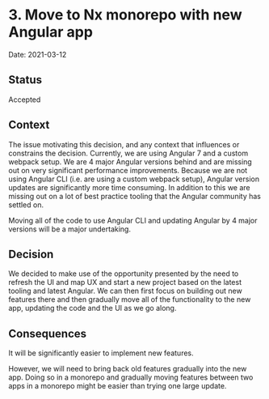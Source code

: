 # 3. Move to Nx monorepo with new Angular app

Date: 2021-03-12

## Status

Accepted

## Context

The issue motivating this decision, and any context that influences or constrains the decision. Currently, we are using
Angular 7 and a custom webpack setup. We are 4 major Angular versions behind and are missing out on very significant
performance improvements. Because we are not using Angular CLI (i.e. are using a custom webpack setup), Angular version
updates are significantly more time consuming. In addition to this we are missing out on a lot of best practice tooling
that the Angular community has settled on.

Moving all of the code to use Angular CLI and updating Angular by 4 major versions will be a major undertaking.

## Decision

We decided to make use of the opportunity presented by the need to refresh the UI and map UX and start a new project
based on the latest tooling and latest Angular. We can then first focus on building out new features there and then
gradually move all of the functionality to the new app, updating the code and the UI as we go along.

## Consequences

It will be significantly easier to implement new features.

However, we will need to bring back old features gradually into the new app. Doing so in a monorepo and gradually
moving features between two apps in a monorepo might be easier than trying one large update.
